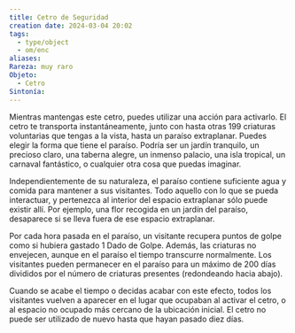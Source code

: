```yaml
---
title: Cetro de Seguridad
creation date: 2024-03-04 20:02
tags:
  - type/object
  - om/enc
aliases: 
Rareza: muy raro
Objeto:
  - Cetro
Sintonía:
---
```

Mientras mantengas este cetro, puedes utilizar una acción para activarlo. El cetro te transporta instantáneamente, junto con hasta otras 199 criaturas voluntarias que tengas a la vista, hasta un paraíso extraplanar. Puedes elegir la forma que tiene el paraíso. Podría ser un jardín tranquilo, un precioso claro, una taberna alegre, un inmenso palacio, una isla tropical, un carnaval fantástico, o cualquier otra cosa que puedas imaginar.

Independientemente de su naturaleza, el paraíso contiene suficiente agua y comida para mantener a sus visitantes. Todo aquello con lo que se pueda interactuar, y pertenezca al interior del espacio extraplanar sólo puede existir allí. Por ejemplo, una flor recogida en un jardín del paraíso, desaparece si se lleva fuera de ese espacio extraplanar.

Por cada hora pasada en el paraíso, un visitante recupera puntos de golpe como si hubiera gastado 1 Dado de Golpe. Además, las criaturas no envejecen, aunque en el paraíso el tiempo transcurre normalmente. Los visitantes pueden permanecer en el paraíso para un máximo de 200 días divididos por el número de criaturas presentes (redondeando hacia abajo).

Cuando se acabe el tiempo o decidas acabar con este efecto, todos los visitantes vuelven a aparecer en el lugar que ocupaban al activar el cetro, o al espacio no ocupado más cercano de la ubicación inicial. El cetro no puede ser utilizado de nuevo hasta que hayan pasado diez días.